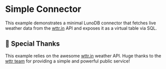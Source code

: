 # Simple Connector

This example demonstrates a minimal LunoDB connector that fetches live weather data from the [wttr.in](wttr.in) API and exposes it as a virtual table via SQL.

## 🙏 Special Thanks

This example relies on the awesome [wttr.in](wttr.in) weather API. Huge thanks to the [wttr team](https://github.com/chubin/wttr.in) for providing a simple and powerful public service!
